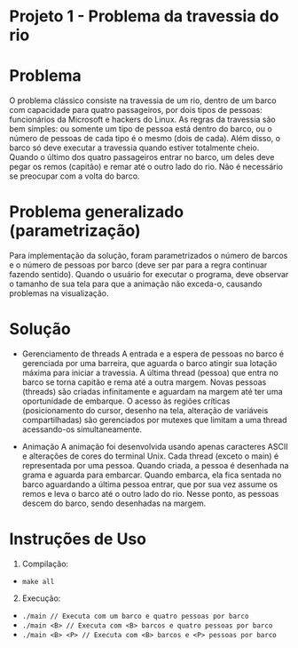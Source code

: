 Projeto 1 - Problema da travessia do rio
=====

Problema
=====
O problema clássico consiste na travessia de um rio, dentro de um barco com capacidade para quatro passageiros, por dois tipos de pessoas: funcionários da Microsoft e hackers do Linux. As regras da travessia são bem simples: ou somente um tipo de pessoa está dentro do barco, ou o número de pessoas de cada tipo é o mesmo (dois de cada). Além disso, o barco só deve executar a travessia quando estiver totalmente cheio. Quando o último dos quatro passageiros entrar no barco, um deles deve pegar os remos (capitão) e remar até o outro lado do rio. Não é necessário se preocupar com a volta do barco.

Problema generalizado (parametrização)
=====
Para implementação da solução, foram parametrizados o número de barcos e o número de pessoas por barco (deve ser par para a regra continuar fazendo sentido). Quando o usuário for executar o programa, deve observar o tamanho de sua tela para que a animação não exceda-o, causando problemas na visualização.

Solução
=====
 * Gerenciamento de threads
A entrada e a espera de pessoas no barco é gerenciada por uma barreira, que aguarda o barco atingir sua lotação máxima para iniciar a travessia. A última thread (pessoa) que entra no barco se torna capitão e rema até a outra margem. Novas pessoas (threads) são criadas infinitamente e aguardam na margem até ter uma oportunidade de embarque. O acesso às regiões críticas (posicionamento do cursor, desenho na tela, alteração de variáveis compartilhadas) são gerenciados por mutexes que limitam a uma thread acessando-os simultaneamente.
 
 * Animação
A animação foi desenvolvida usando apenas caracteres ASCII e alterações de cores do terminal Unix. Cada thread (exceto o main) é representada por uma pessoa. Quando criada, a pessoa é desenhada na grama e aguarda para embarcar. Quando embarca, ela fica sentada no barco aguardando a última pessoa entrar, que por sua vez assume os remos e leva o barco até o outro lado do rio. Nesse ponto, as pessoas descem do barco, sendo desenhadas na margem.
  
Instruções de Uso
=====
 1. Compilação:
  - `make all`
 2. Execução:
  - `./main // Executa com um barco e quatro pessoas por barco`
  - `./main <B> // Executa com <B> barcos e quatro pessoas por barco`
  - `./main <B> <P> // Executa com <B> barcos e <P> pessoas por barco`
